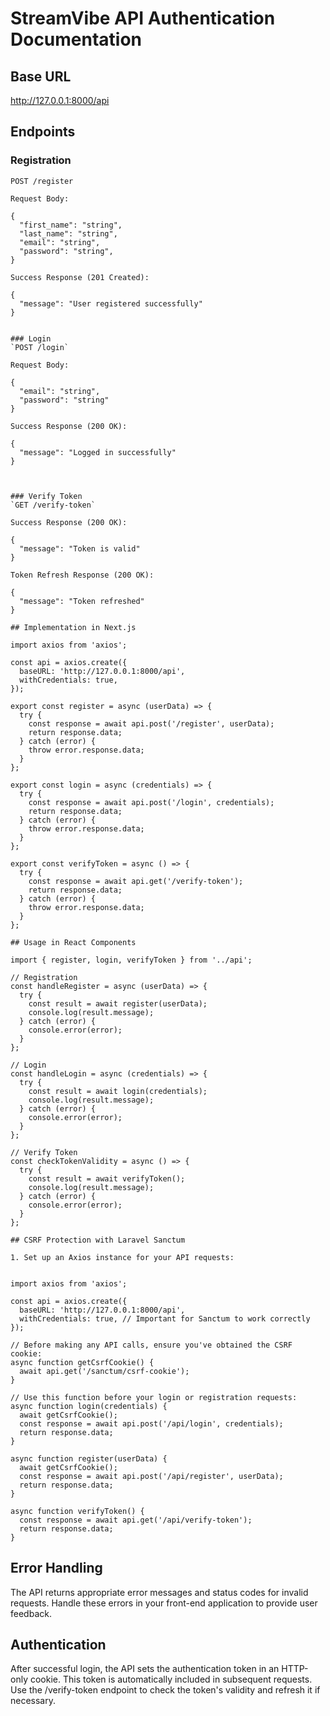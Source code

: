 # StreamVibe API Authentication Documentation

## Base URL
http://127.0.0.1:8000/api

## Endpoints

### Registration
`POST /register`

```JS
Request Body:

{
  "first_name": "string",
  "last_name": "string",
  "email": "string",
  "password": "string",
}

Success Response (201 Created):

{
  "message": "User registered successfully"
}

```
 
```JS

### Login
`POST /login`

Request Body:

{
  "email": "string",
  "password": "string"
}

Success Response (200 OK):

{
  "message": "Logged in successfully"
}



### Verify Token
`GET /verify-token`

Success Response (200 OK):

{
  "message": "Token is valid"
}

Token Refresh Response (200 OK):

{
  "message": "Token refreshed"
}
```

```JS
## Implementation in Next.js

import axios from 'axios';

const api = axios.create({
  baseURL: 'http://127.0.0.1:8000/api',
  withCredentials: true,
});

export const register = async (userData) => {
  try {
    const response = await api.post('/register', userData);
    return response.data;
  } catch (error) {
    throw error.response.data;
  }
};

export const login = async (credentials) => {
  try {
    const response = await api.post('/login', credentials);
    return response.data;
  } catch (error) {
    throw error.response.data;
  }
};

export const verifyToken = async () => {
  try {
    const response = await api.get('/verify-token');
    return response.data;
  } catch (error) {
    throw error.response.data;
  }
};
```


```JS
## Usage in React Components

import { register, login, verifyToken } from '../api';

// Registration
const handleRegister = async (userData) => {
  try {
    const result = await register(userData);
    console.log(result.message);
  } catch (error) {
    console.error(error);
  }
};

// Login
const handleLogin = async (credentials) => {
  try {
    const result = await login(credentials);
    console.log(result.message);
  } catch (error) {
    console.error(error);
  }
};

// Verify Token
const checkTokenValidity = async () => {
  try {
    const result = await verifyToken();
    console.log(result.message);
  } catch (error) {
    console.error(error);
  }
};
```

```JS
## CSRF Protection with Laravel Sanctum

1. Set up an Axios instance for your API requests:


import axios from 'axios';

const api = axios.create({
  baseURL: 'http://127.0.0.1:8000/api',
  withCredentials: true, // Important for Sanctum to work correctly
});

// Before making any API calls, ensure you've obtained the CSRF cookie:
async function getCsrfCookie() {
  await api.get('/sanctum/csrf-cookie');
}

// Use this function before your login or registration requests:
async function login(credentials) {
  await getCsrfCookie();
  const response = await api.post('/api/login', credentials);
  return response.data;
}

async function register(userData) {
  await getCsrfCookie();
  const response = await api.post('/api/register', userData);
  return response.data;
}

async function verifyToken() {
  const response = await api.get('/api/verify-token');
  return response.data;
}

```

## Error Handling
The API returns appropriate error messages and status codes for invalid requests. Handle these errors in your front-end application to provide user feedback.

## Authentication
After successful login, the API sets the authentication token in an HTTP-only cookie. This token is automatically included in subsequent requests. Use the /verify-token endpoint to check the token's validity and refresh it if necessary.
